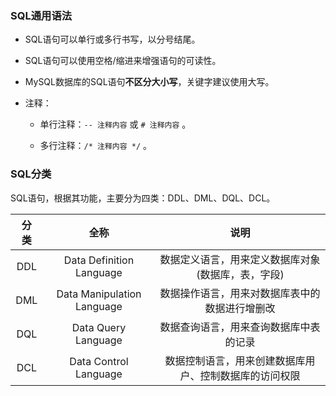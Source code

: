 ### SQL通用语法

- SQL语句可以单行或多行书写，以分号结尾。

- SQL语句可以使用空格/缩进来增强语句的可读性。

- MySQL数据库的SQL语句**不区分大小写**，关键字建议使用大写。

- 注释：

  - 单行注释：`-- 注释内容` 或 `# 注释内容` 。

  - 多行注释：`/* 注释内容 */` 。

### SQL分类

SQL语句，根据其功能，主要分为四类：DDL、DML、DQL、DCL。

| 分 类 |            全称            |                          说明                          |
| :---: | :------------------------: | :----------------------------------------------------: |
|  DDL  |  Data Definition Language  |   数据定义语言，用来定义数据库对象(数据库，表，字段)   |
|  DML  | Data Manipulation Language |     数据操作语言，用来对数据库表中的数据进行增删改     |
|  DQL  |    Data Query Language     |         数据查询语言，用来查询数据库中表的记录         |
|  DCL  |   Data Control Language    | 数据控制语言，用来创建数据库用户、控制数据库的访问权限 |